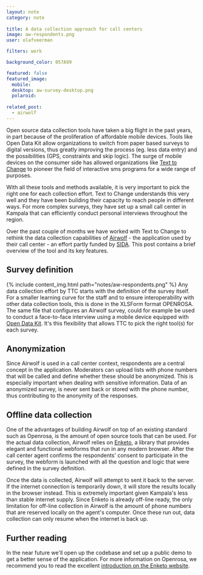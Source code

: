 ```yaml
---
layout: note
category: note
  
title: A data collection approach for call centers
image: aw-respondents.png
user: olafveerman

filters: work

background_color: 057A99

featured: false
featured_image:
  mobile: 
  desktop: aw-survey-desktop.png
  polaroid: 
  
related_post:
  - airwolf
---
```


Open source data collection tools have taken a big flight in the past years, in part because of the proliferation of affordable mobile devices. Tools like Open Data Kit allow organizations to switch from paper based surveys to digital versions, thus greatly improving the process (eg. less data entry) and the possibilities (GPS, constraints and skip logic). The surge of mobile devices on the consumer side has allowed organizations like [Text to Change](http://texttochange.com) to pioneer the field of interactive sms programs for a wide range of purposes.

With all these tools and methods available, it is very important to pick the right one for each collection effort. Text to Change understands this very well and they have been building their capacity to reach people in different ways. For more complex surveys, they have set up a small call center in Kampala that can efficiently conduct personal interviews throughout the region.

Over the past couple of months we have worked with Text to Change to rethink the data collection capabilities of [Airwolf](http://flipside.org/projects/airwolf/) - the application used by their call center - an effort partly funded by [SIDA](http://www.sida.se). This post contains a brief overview of the tool and its key features.

## Survey definition
{% include content_img.html path="notes/aw-respondents.png" %}
Any data collection effort by TTC starts with the definition of the survey itself. For a smaller learning curve for the staff and to ensure interoperability with other data collection tools, this is done in the XLSForm format OPENROSA. The same file that configures an Airwolf survey, could for example be used to conduct a face-to-face interview using a mobile device equipped with [Open Data Kit](http://opendatakit.org). It's this flexibility that allows TTC to pick the right tool(s) for each survey.

## Anonymization
Since Airwolf is used in a call center context, respondents are a central concept in the application. Moderators can upload lists with phone numbers that will be called and define whether these should be anonymized. This is especially important when dealing with sensitive information. Data of an anonymized survey, is never sent back or stored with the phone number, thus contributing to the anonymity of the responses.

## Offline data collection
One of the advantages of building Airwolf on top of an existing standard such as Openrosa, is the amount of open source tools that can be used. For the actual data collection, Airwolf relies on [Enketo](http://enketo.org), a library that provides elegant and functional webforms that run in any modern browser. After the call center agent confirms the respondents' consent to participate in the survey, the webform is launched with all the question and logic that were defined in the survey definition.

Once the data is collected, Airwolf will attempt to sent it back to the server. If the internet connection is temporarily down, it will store the results locally in the browser instead. This is extremely important given Kampala's less than stable internet supply. Since Enketo is already off-line ready, the only limitation for off-line collection in Airwolf is the amount of phone numbers that are reserved locally on the agent's computer. Once these run out, data collection can only resume when the internet is back up.

## Further reading
In the near future we'll open up the codebase and set up a public demo to get a better sense of the application. For more information on Openrosa, we recommend you to read the excellent [introduction on the Enketo website](https://enketo.org/openrosa).